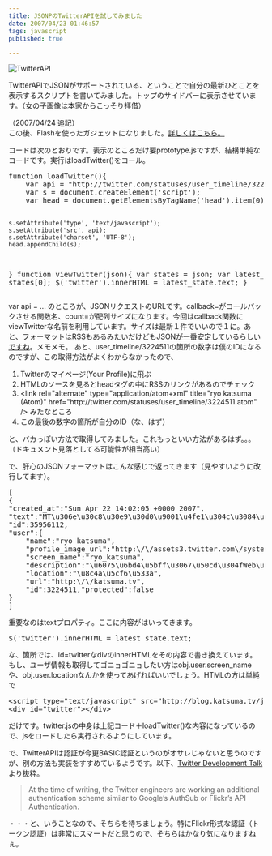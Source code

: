 ```yaml
---
title: JSONPのTwitterAPIを試してみました
date: 2007/04/23 01:46:57
tags: javascript
published: true

---
```


<p>
<img src="http://blog.katsuma.tv/images/twitter_jsonp.gif" alt="TwitterAPI" />
</p>

<P>
TwitterAPIでJSONがサポートされている、ということで自分の最新ひとことを表示するスクリプトを書いてみました。トップのサイドバーに表示させています。（女の子画像は本家からこっそり拝借）</p>

<p>（2007/04/24 追記）<br />
この後、Flashを使ったガジェットになりました。<a href="http://blog.katsuma.tv/2007/04/twitter_gadget_1.html">詳しくはこちら。</a>
</p>

<p>
コードは次のとおりです。表示のところだけ要prototype.jsですが、結構単純なコードです。実行はloadTwitter()をコール。
</p>

<p>
<pre>
function loadTwitter(){
	var api = "http://twitter.com/statuses/user_timeline/3224511.json?callback=viewTwitter&count=1";
	var s = document.createElement('script');
	var head = document.getElementsByTagName('head').item(0);

	s.setAttribute('type', 'text/javascript');
	s.setAttribute('src', api);
	s.setAttribute('charset', 'UTF-8');
	head.appendChild(s);
}
function viewTwitter(json){	
	var states = json;
	var latest_state = states[0];
	$('twitter').innerHTML = latest_state.text;
}
</pre>
</p>

<p>
var api = ... のところが、JSONリクエストのURLです。callback=がコールバックさせる関数名、count=が配列サイズになります。今回はcallback関数にviewTwitterな名前を利用しています。サイズは最新１件でいいので１に。あと、フォーマットはRSSもあるみたいだけども<a href="http://watcher.moe-nifty.com/memo/2007/04/twitter_api_b68f.html">JSONが一番安定しているらしいですね</a>。メモメモ。
あと、user_timeline/3224511の箇所の数字は僕のIDになるのですが、この取得方法がよくわからなかったので、</p>

<p>
<ol>
<li>Twitterのマイページ(Your Profile)に飛ぶ</li>
<li>HTMLのソースを見るとheadタグの中にRSSのリンクがあるのでチェック</li>
<li>&lt;link rel="alternate" type="application/atom+xml" title="ryo katsuma (Atom)" href="http://twitter.com/statuses/user_timeline/3224511.atom" /&gt; みたなところ</li>
<li>この最後の数字の箇所が自分のID（な、はず）</li>
</ol>
</p>

<p>
と、バカっぽい方法で取得してみました。これもっといい方法があるはず。。。（ドキュメント見落としてる可能性が相当高い）
</p>

<p>
で、肝心のJSONフォーマットはこんな感じで返ってきます（見やすいように改行してます）。
</p>

<p>
<pre>
[
{
"created_at":"Sun Apr 22 14:02:05 +0000 2007",
"text":"MT\u306e\u30c8\u30e9\u30d0\u9001\u4fe1\u304c\u3084\u305f\u3089\u30df\u30b9\u308b\u3002\u3002",
"id":35956112,
"user":{
	"name":"ryo katsuma",
	"profile_image_url":"http:\/\/assets3.twitter.com\/system\/user\/profile_image\/3224511\/normal\/flickr.jpg?1175528350",
	"screen_name":"ryo_katsuma",
	"description":"\u6075\u6bd4\u5bff\u3067\u50cd\u304fWeb\u5c4b",
	"location":"\u8c4a\u5cf6\u533a",
	"url":"http:\/\/katsuma.tv",
	"id":3224511,"protected":false
}
]
</pre>
</p>


<p>
重要なのはtextプロパティ。ここに内容がはいってきます。</p>
<p>
<pre>
$('twitter').innerHTML = latest_state.text;
</pre>
</p>
<p>
な、箇所では、id=twitterなdivのinnerHTMLをその内容で書き換えています。
もし、ユーザ情報も取得してゴニョゴニョしたい方はobj.user.screen_nameや、obj.user.locationなんかを使ってあげればいいでしょう。HTMLの方は単純で
</p>
<p>
<pre>
&lt;script type="text/javascript" src="http://blog.katsuma.tv/js/twitter.js"&gt;&lt;/script&gt;
&lt;div id="twitter"&gt;&lt;/div&gt;
</pre>
</p>

<p>だけです。twitter.jsの中身は上記コード＋loadTwitter()な内容になっているので、jsをロードしたら実行されるようにしています。</p>

<p>で、TwitterAPIは認証が今更BASIC認証というのがオサレじゃないと思うのですが、別の方法も実装をすすめているようです。以下、<a href="http://groups.google.com/group/twitter-development-talk/web/api-documentation">Twitter Development Talk</a>より抜粋。</p>

<blockquote>At the time of writing, the Twitter engineers are working an additional authentication scheme similar to Google’s AuthSub or Flickr’s API Authentication.
</blockquote>

<p>
・・・と、いうことなので、そちらを待ちましょう。特にFlickr形式な認証（トークン認証）は非常にスマートだと思うので、そちらはかなり気になりますねぇ。</p>
